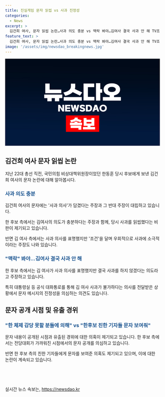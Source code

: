 ```yaml
---
title: 진실게임 문자 읽씹 vs 사과 진정성
categories:
  - News
excerpt: >
  김건희 여사, 문자 읽씹 논란…사과 의도 충분 vs 맥락 봐야…김여사 결국 사과 안 해 TV조선이 김 여사가 한 후보에게 5차례에 걸쳐 사과 의사를 밝히는 문자 메시지를 공개하며 논란이 불거졌다. 당시 사과 의도에 대한 해석과 메시지의 진정성에 대한 논란이 높아졌는데, 한 후보와 김 여사 측의 입장 차이가 커지고 있다. 뿐만 아니라 문자 공개 시점 및 유출 경위에 대한 의혹도 함께 불거지며 전대 개입 논란까지 섞이고 있다.
feature_text: >
  김건희 여사, 문자 읽씹 논란…사과 의도 충분 vs 맥락 봐야…김여사 결국 사과 안 해 TV조선이 김 여사가 한 후보에게 5차례에 걸쳐 사과 의사를 밝히는 문자 메시지를 공개하며 논란이 불거졌다. 당시 사과 의도에 대한 해석과 메시지의 진정성에 대한 논란이 높아졌는데, 한 후보와 김 여사 측의 입장 차이가 커지고 있다. 뿐만 아니라 문자 공개 시점 및 유출 경위에 대한 의혹도 함께 불거지며 전대 개입 논란까지 섞이고 있다.
image: '/assets/img/newsdao_breakingnews.jpg'
---
```


<p><img src="/assets/img/newsdao_breakingnews.jpg" alt="bookingtag 속보" /></p>

<h2 data-ke-size="size26">김건희 여사 문자 읽씹 논란</h2>

<p data-ke-size="size16">지난 22대 총선 직전, 국민의힘 비상대책위원장이었던 한동훈 당시 후보에게 보낸 김건희 여사의 문자 논란에 대해 알아봅시다.</p>

<h3><b><span style="color: #1a5490;">사과 의도 충분</span></b></h3>

<p data-ke-size="size16">김건희 여사의 문자에는 '사과 의사'가 담겼다는 주장과 그 반대 주장이 대립하고 있습니다. </p>

<p data-ke-size="size16">한 후보 측에서는 김여사의 의도가 충분하다는 주장과 함께, 당시 사과를 읽씹했다는 비판이 제기되고 있습니다.</p>

<p data-ke-size="size16">반면 김 여사 측에서는 사과 의사를 표명했지만 '조건'을 달며 우회적으로 사과에 소극적이라는 주장도 나와 있습니다.</p>

<h3><b><span style="color: #1a5490;">"맥락" 봐야…김여사 결국 사과 안 해</span></b></h3>

<p data-ke-size="size16">한 후보 측에서는 김 여사가 사과 의사를 표명했지만 결국 사과를 하지 않겠다는 의도라고 주장하고 있습니다.</p>

<p data-ke-size="size16">특히 대통령실 등 공식 대화통로를 통해 김 여사 사과가 불가하다는 의사를 전달받은 상황에서 문자 메시지의 진정성을 의심하는 의견도 있습니다.</p>

<h2 data-ke-size="size26">문자 공개 시점 및 유출 경위</h2>

<h3><b><span style="color: #1a5490;">"한 체제 감당 못할 분들에 의해" vs "한후보 친한 기자들 문자 보여줘"</span></b></h3>

<p data-ke-size="size16">문자 내용이 공개된 시점과 유출된 경위에 대한 의혹이 제기되고 있습니다. 한 후보 측에서는 전당대회가 가까워진 시점에서의 문자 공개를 의심하고 있습니다.</p>

<p data-ke-size="size16">반면 한 후보 측의 친한 기자들에게 문자를 보여준 의혹도 제기되고 있으며, 이에 대한 논란이 계속되고 있습니다.</p>

<p data-ke-size="size16">&nbsp;</p>

<p data-ke-size="size16">&nbsp;</p>
실시간 뉴스 속보는, <a href="https://newsdao.kr" rel="dofollow">https://newsdao.kr</a>


